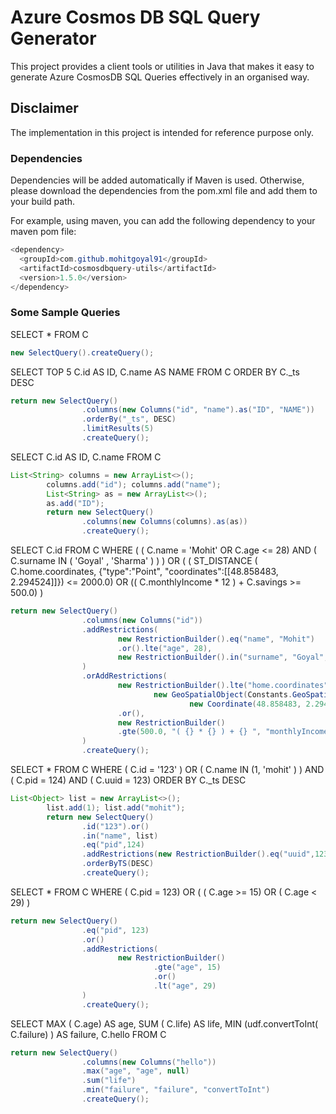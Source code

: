 # Azure Cosmos DB SQL Query Generator

This project provides a client tools or utilities in Java that makes it easy to generate Azure CosmosDB SQL Queries effectively in an organised way. 

## Disclaimer
The implementation in this project is intended for reference purpose only. 

### Dependencies
Dependencies will be added automatically if Maven is used. Otherwise, please download the dependencies from the pom.xml file and add them to your build path. 

For example, using maven, you can add the following dependency to your maven pom file:
```java
<dependency>
  <groupId>com.github.mohitgoyal91</groupId>
  <artifactId>cosmosdbquery-utils</artifactId>
  <version>1.5.0</version>
</dependency>
```

### Some Sample Queries

SELECT * FROM C
```java
new SelectQuery().createQuery();
```

SELECT TOP 5 C.id AS ID, C.name AS NAME FROM C ORDER BY C._ts DESC
```java
return new SelectQuery()
                .columns(new Columns("id", "name").as("ID", "NAME"))
                .orderBy("_ts", DESC)
                .limitResults(5)
                .createQuery();
```

SELECT C.id AS ID, C.name FROM C
```java
List<String> columns = new ArrayList<>();
        columns.add("id"); columns.add("name");
        List<String> as = new ArrayList<>();
        as.add("ID");
        return new SelectQuery()
                .columns(new Columns(columns).as(as))
                .createQuery();
```

SELECT C.id FROM C WHERE ( ( C.name = 'Mohit' OR C.age <= 28) AND ( C.surname IN ( 'Goyal' , 'Sharma' ) ) ) OR ( ( ST_DISTANCE ( C.home.coordinates, {"type":"Point", "coordinates":[[48.858483, 2.294524]]}) <= 2000.0) OR (( C.monthlyIncome * 12 ) + C.savings >= 500.0) )
```java
return new SelectQuery()
                .columns(new Columns("id"))
                .addRestrictions(
                        new RestrictionBuilder().eq("name", "Mohit")
                        .or().lte("age", 28),
                        new RestrictionBuilder().in("surname", "Goyal", "Sharma")
                )
                .orAddRestrictions(
                        new RestrictionBuilder().lte("home.coordinates",
                                new GeoSpatialObject(Constants.GeoSpatialTypes.POINT,
                                        new Coordinate(48.858483, 2.294524)), 2000.0)
                        .or(),
                        new RestrictionBuilder()
                        .gte(500.0, "( {} * {} ) + {} ", "monthlyIncome", 12, "savings")
                )
                .createQuery();
```

SELECT * FROM C WHERE ( C.id = '123' ) OR ( C.name IN (1, 'mohit' ) ) AND ( C.pid = 124) AND ( C.uuid = 123) ORDER BY C._ts DESC
```java
List<Object> list = new ArrayList<>();
        list.add(1); list.add("mohit");
        return new SelectQuery()
                .id("123").or()
                .in("name", list)
                .eq("pid",124)
                .addRestrictions(new RestrictionBuilder().eq("uuid",123))
                .orderByTS(DESC)
                .createQuery();
```

SELECT * FROM C WHERE ( C.pid = 123) OR ( ( C.age >= 15) OR ( C.age < 29) )
```java
return new SelectQuery()
                .eq("pid", 123)
                .or()
                .addRestrictions(
                        new RestrictionBuilder()
                                .gte("age", 15)
                                .or()
                                .lt("age", 29)
                )
                .createQuery();
```

SELECT MAX ( C.age) AS age, SUM ( C.life) AS life, MIN (udf.convertToInt( C.failure) ) AS failure, C.hello FROM C
```java
return new SelectQuery()
                .columns(new Columns("hello"))
                .max("age", "age", null)
                .sum("life")
                .min("failure", "failure", "convertToInt")
                .createQuery();
```